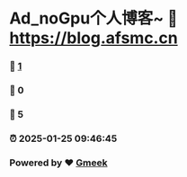 # Ad_noGpu个人博客~ :link: https://blog.afsmc.cn 
### :page_facing_up: [1](https://blog.afsmc.cn/tag.html) 
### :speech_balloon: 0 
### :hibiscus: 5 
### :alarm_clock: 2025-01-25 09:46:45 
### Powered by :heart: [Gmeek](https://github.com/Meekdai/Gmeek)
